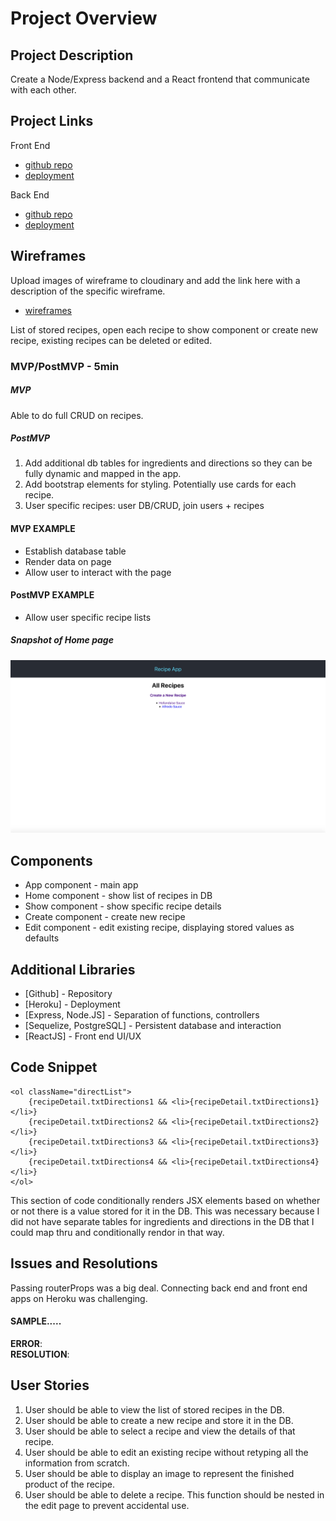 # Project Overview


## Project Description

Create a Node/Express backend and a React frontend that communicate with each other.

## Project Links
Front End
- [github repo](https://github.com/salsc/project4-frontend)
- [deployment](https://sei-project4-front-end.herokuapp.com/)

Back End
- [github repo](https://github.com/salsc/deere-project4-express-api-starter)
- [deployment](https://sei-project4-back-end.herokuapp.com/)

## Wireframes

Upload images of wireframe to cloudinary and add the link here with a description of the specific wireframe.

- [wireframes](https://github.com/salsc/project4-frontend/blob/main/planning/Project%204%20Wireframe.pdf)
<!-- - [react architecture]() -->

List of stored recipes, open each recipe to show component or create new recipe, existing recipes can be deleted or edited.

### MVP/PostMVP - 5min

##### MVP
Able to do full CRUD on recipes.
##### PostMVP
1. Add additional db tables for ingredients and directions so they can be fully dynamic and mapped in the app.
2. Add bootstrap elements for styling. Potentially use cards for each recipe.
3. User specific recipes: user DB/CRUD, join users + recipes

#### MVP EXAMPLE
- Establish database table 
- Render data on page 
- Allow user to interact with the page

#### PostMVP EXAMPLE

- Allow user specific recipe lists

##### Snapshot of Home page

![alt text](https://github.com/salsc/project4-frontend/blob/main/planning/App%20Screenshot.png "App Homepage Snapshot")

## Components

* App component - main app
* Home component - show list of recipes in DB
* Show component - show specific recipe details
* Create component - create new recipe
* Edit component - edit existing recipe, displaying stored values as defaults

## Additional Libraries
 <!-- Use this section to list all supporting libraries and thier role in the project such as Axios, ReactStrap, D3, etc. -->
 * [Github] - Repository
 * [Heroku] - Deployment
 * [Express, Node.JS] - Separation of functions, controllers
 * [Sequelize, PostgreSQL] - Persistent database and interaction
 * [ReactJS] - Front end UI/UX

## Code Snippet
```
<ol className="directList">
    {recipeDetail.txtDirections1 && <li>{recipeDetail.txtDirections1}</li>}
    {recipeDetail.txtDirections2 && <li>{recipeDetail.txtDirections2}</li>}
    {recipeDetail.txtDirections3 && <li>{recipeDetail.txtDirections3}</li>}
    {recipeDetail.txtDirections4 && <li>{recipeDetail.txtDirections4}</li>}
</ol>
```
This section of code conditionally renders JSX elements based on whether or not there is a value stored for it in the DB. This was necessary because I did not have separate tables for ingredients and directions in the DB that I could map thru and conditionally rendor in that way.


## Issues and Resolutions
Passing routerProps was a big deal.
Connecting back end and front end apps on Heroku was challenging.

#### SAMPLE.....
**ERROR**:                          
**RESOLUTION**: 

## User Stories
1. User should be able to view the list of stored recipes in the DB.
2. User should be able to create a new recipe and store it in the DB.
3. User should be able to select a recipe and view the details of that recipe.
4. User should be able to edit an existing recipe without retyping all the information from scratch.
5. User should be able to display an image to represent the finished product of the recipe.
6. User should be able to delete a recipe. This function should be nested in the edit page to prevent accidental use.